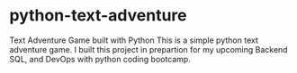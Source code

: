 # python-text-adventure
Text Adventure Game built with Python
This is a simple python text adventure game. I built this project in prepartion for my upcoming Backend SQL, and DevOps with python coding bootcamp.
